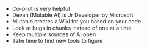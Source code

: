 
- Co-pilot is very helpful
- Devan (Mutable AI) is Jr Developer by Microsoft
- Mutable creates a Wiki for you based on your code
- Look at bugs in chunks instead of one at a time
- Keep multiple sources of AI open
- Take time to find new tools to figure 
<!--stackedit_data:
eyJoaXN0b3J5IjpbNjQ1Mzk3MzQxLDYzMjE4NzQ3Myw0OTc4MT
g4MTBdfQ==
-->